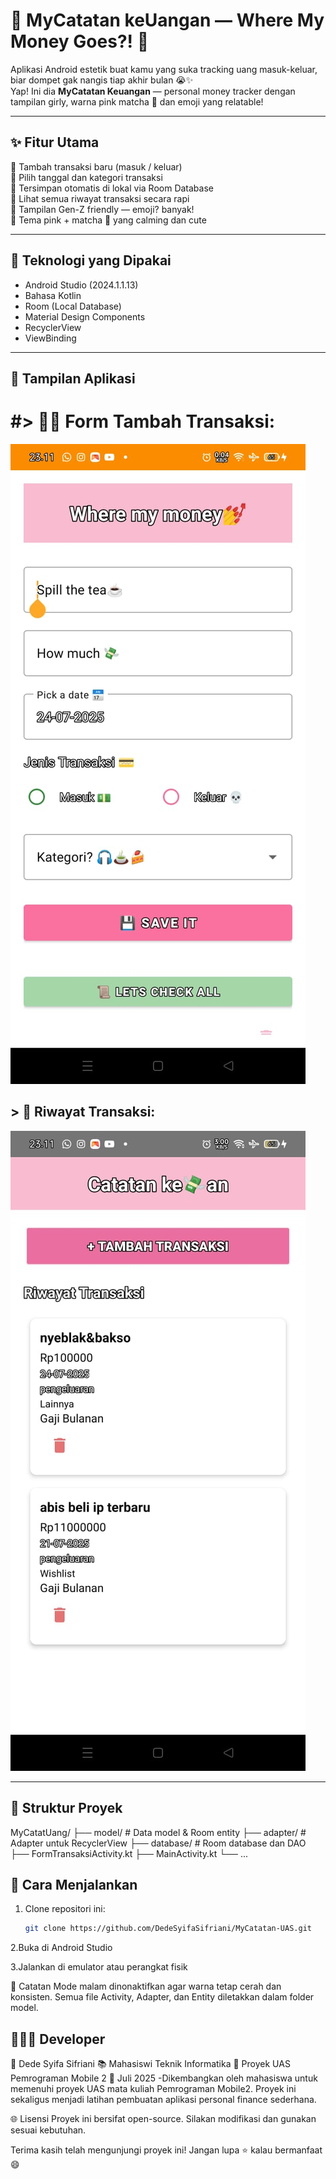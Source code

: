 # 💸 MyCatatan keUangan — Where My Money Goes?! 💅

Aplikasi Android estetik buat kamu yang suka tracking uang masuk-keluar, biar dompet gak nangis tiap akhir bulan 😭✨  
Yap! Ini dia **MyCatatan Keuangan** — personal money tracker dengan tampilan girly, warna pink matcha 🍵 dan emoji yang relatable!

---

## ✨ Fitur Utama

📌 Tambah transaksi baru (masuk / keluar)  
📌 Pilih tanggal dan kategori transaksi  
📌 Tersimpan otomatis di lokal via Room Database  
📌 Lihat semua riwayat transaksi secara rapi  
📌 Tampilan Gen-Z friendly — emoji? banyak!  
📌 Tema pink + matcha 🍵 yang calming dan cute  

---

## 🧱 Teknologi yang Dipakai

- Android Studio (2024.1.1.13)
- Bahasa Kotlin
- Room (Local Database)
- Material Design Components
- RecyclerView
- ViewBinding

---

## 📸 Tampilan Aplikasi

# #> 💁‍♀️ Form Tambah Transaksi:

![Tampilan Tambah Catatan](tampilantambahcatatan.jpeg)

## > 🧾 Riwayat Transaksi:

![Riwayat Catatan](tampilanriwayatcatatan.jpeg)

---

## 📂 Struktur Proyek

MyCatatUang/
├── model/ # Data model & Room entity
├── adapter/ # Adapter untuk RecyclerView
├── database/ # Room database dan DAO
├── FormTransaksiActivity.kt
├── MainActivity.kt
└── ...


## 🚀 Cara Menjalankan

1. Clone repositori ini:
   ```bash
   git clone https://github.com/DedeSyifaSifriani/MyCatatan-UAS.git
   
2.Buka di Android Studio

3.Jalankan di emulator atau perangkat fisik

📌 Catatan
Mode malam dinonaktifkan agar warna tetap cerah dan konsisten.
Semua file Activity, Adapter, dan Entity diletakkan dalam folder model.

## 👩🏻‍💻 Developer
🧕 Dede Syifa Sifriani
📚 Mahasiswi Teknik Informatika
📎 Proyek UAS Pemrograman Mobile 2
📅 Juli 2025
-Dikembangkan oleh mahasiswa untuk memenuhi proyek UAS mata kuliah Pemrograman Mobile2. Proyek ini sekaligus menjadi latihan pembuatan aplikasi personal finance sederhana.

🌐 Lisensi
Proyek ini bersifat open-source. Silakan modifikasi dan gunakan sesuai kebutuhan.

Terima kasih telah mengunjungi proyek ini! Jangan lupa ⭐ kalau bermanfaat 😄
